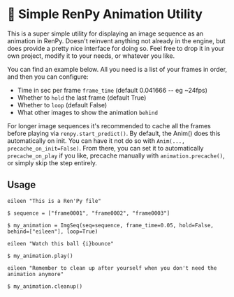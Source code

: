 # 🐎 Simple RenPy Animation Utility

This is a super simple utility for displaying an image sequence as an animation in RenPy. Doesn't reinvent anything not already in the engine, but does provide a pretty nice interface for doing so. Feel free to drop it in your own project, modify it to your needs, or whatever you like.

You can find an example below. All you need is a list of your frames in order, and then you can configure:

- Time in sec per frame `frame_time` (default 0.041666 -- eg ~24fps)
- Whether to `hold` the last frame (default True)
- Whether to `loop` (default False)
- What other images to show the animation `behind`

For longer image sequences it's recommended to cache all the frames before playing via `renpy.start_predict()`. By default, the Anim() does this automatically on init. You can have it not do so with `Anim(..., precache_on_init=False)`. From there, you can set it to automatically `precache_on_play` if you like, precache manually with `animation.precache()`, or simply skip the step entirely.


## Usage

```rpy
eileen "This is a Ren'Py file"

$ sequence = ["frame0001", "frame0002", "frame0003"]

$ my_animation = ImgSeq(seq=sequence, frame_time=0.05, hold=False, behind=["eileen"], loop=True)

eileen "Watch this ball {i}bounce"

$ my_animation.play()

eileen "Remember to clean up after yourself when you don't need the animation anymore"

$ my_animation.cleanup()
```
